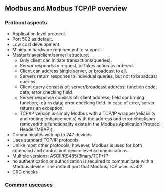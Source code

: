 ## Modbus and Modbus TCP/IP overview

### Protocol aspects
- Application level protocol.
- Port 502 as default.
- Low cost development.
- Minimum hardware requirement to support.
- Master/slave(client/server) structure:
  - Only client can initiate transactions(queries).
  - Server responds to request, or takes action as ordered.
  - Client can address single server, or broadcast to all.
  - Servers return response to individual queries, but not to broadcast queries.
  - Client query consists of: server/broadcast address; function code; data; error checking field.
  - Server response consists of: client address; field confirming function; return data; error checking field. In case of error, server returns an exception.
  - TCP/IP version is simply Modbus with a TCP/IP wrapper(reliability and routing enhancements) with the address and error checksum removed(this functionality exists in the Modbus Application Protocol Header(MBAP)).
- Communicates with up to 247 devices
- Uses standard TCP/IP protocols
- Unlike most other protocols, however, Modbus is used for both command and control and device level communications.
- Multiple versions: ASCII/RS485/Binary/TCP+IP
- no authentication or authorization is required to communicate with a Modbus device. The default port that Modbus/TCP uses is 502.
- CRC checks  

### Common usecases
